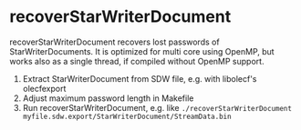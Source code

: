 recoverStarWriterDocument
=========================

recoverStarWriterDocument recovers lost passwords of StarWriterDocuments. It is optimized for multi core using OpenMP, but works also as a single thread, if compiled without OpenMP support.


1. Extract StarWriterDocument from SDW file, e.g. with libolecf's olecfexport
2. Adjust maximum password length in Makefile
3. Run recoverStarWriterDocument, e.g. like
    `./recoverStarWriterDocument myfile.sdw.export/StarWriterDocument/StreamData.bin` 
